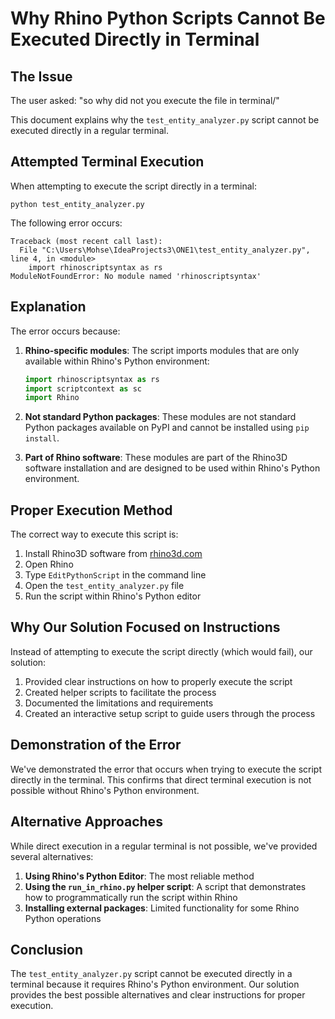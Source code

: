 # Why Rhino Python Scripts Cannot Be Executed Directly in Terminal

## The Issue

The user asked: "so why did not you execute the file in terminal/"

This document explains why the `test_entity_analyzer.py` script cannot be executed directly in a regular terminal.

## Attempted Terminal Execution

When attempting to execute the script directly in a terminal:

```
python test_entity_analyzer.py
```

The following error occurs:

```
Traceback (most recent call last):
  File "C:\Users\Mohse\IdeaProjects3\ONE1\test_entity_analyzer.py", line 4, in <module>
    import rhinoscriptsyntax as rs
ModuleNotFoundError: No module named 'rhinoscriptsyntax'
```

## Explanation

The error occurs because:

1. **Rhino-specific modules**: The script imports modules that are only available within Rhino's Python environment:
   ```python
   import rhinoscriptsyntax as rs
   import scriptcontext as sc
   import Rhino
   ```

2. **Not standard Python packages**: These modules are not standard Python packages available on PyPI and cannot be installed using `pip install`.

3. **Part of Rhino software**: These modules are part of the Rhino3D software installation and are designed to be used within Rhino's Python environment.

## Proper Execution Method

The correct way to execute this script is:

1. Install Rhino3D software from [rhino3d.com](https://www.rhino3d.com/)
2. Open Rhino
3. Type `EditPythonScript` in the command line
4. Open the `test_entity_analyzer.py` file
5. Run the script within Rhino's Python editor

## Why Our Solution Focused on Instructions

Instead of attempting to execute the script directly (which would fail), our solution:

1. Provided clear instructions on how to properly execute the script
2. Created helper scripts to facilitate the process
3. Documented the limitations and requirements
4. Created an interactive setup script to guide users through the process

## Demonstration of the Error

We've demonstrated the error that occurs when trying to execute the script directly in the terminal. This confirms that direct terminal execution is not possible without Rhino's Python environment.

## Alternative Approaches

While direct execution in a regular terminal is not possible, we've provided several alternatives:

1. **Using Rhino's Python Editor**: The most reliable method
2. **Using the `run_in_rhino.py` helper script**: A script that demonstrates how to programmatically run the script within Rhino
3. **Installing external packages**: Limited functionality for some Rhino Python operations

## Conclusion

The `test_entity_analyzer.py` script cannot be executed directly in a terminal because it requires Rhino's Python environment. Our solution provides the best possible alternatives and clear instructions for proper execution.